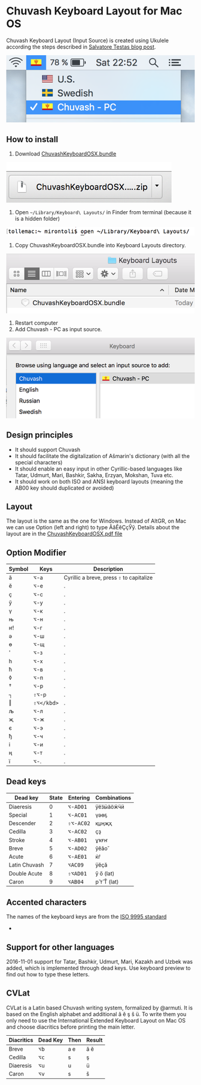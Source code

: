 # Chuvash Keyboard Layout for Mac OS
Chuvash Keyboard Layout (Input Source) is created using Ukulele according the steps described in [Salvatore Testas blog post](https://saltesta.com/hack/customizing-mac-input-source-icon/).


![Choosing Chuvash Input source](../docs/img/cv-kbd-mac-000.png?raw=true)

## How to install
1. Download [ChuvashKeyboardOSX.bundle](ChuvashKeyboardOSX.bundle?raw=true)

  ![Download](../docs/img/cv-kbd-mac-001.png?raw=true)

1. Open `~/Library/Keyboard\ Layouts/` in Finder from terminal (because it is a hidden folder)

  ![Open](../docs/img/cv-kbd-mac-003.png?raw=true)

1. Copy ChuvashKeyboardOSX.bundle into Keyboard Layouts directory.

  ![Copy](../docs/img/cv-kbd-mac-004.png?raw=true)

1. Restart computer
1. Add Chuvash - PC as input source. 

  ![Add input source](../docs/img/cv-kbd-mac-005.png?raw=true)

## Design principles

* It should support Chuvash
* It should facilitate the digitalization of Ašmarin's dictionary (with all the special characters)
* It should enable an easy input in other Cyrillic-based languages like Tatar, Udmurt, Mari, Bashkir, Sakha, Erzyan, Mokshan, Tuva etc. 
* It should work on both ISO and ANSI keyboard layouts (meaning the AB00 key should duplicated or avoided)

## Layout

The layout is the same as the one for Windows. Instead of AltGR, on Mac we can use Option (left and right) to type ӐӑӖӗҪҫӲӳ. Details about the layout are in the [ChuvashKeyboardOSX.pdf file](ChuvashKeyboardOSX.pdf)

## Option Modifier
|Symbol|Keys|Description|
|------|----|-----------|
|ӑ|<kbd>⌥</kbd>-а|Cyrillic a breve, press <kbd>⇧</kbd> to capitalize|
|ӗ|<kbd>⌥</kbd>-е|.|
|ҫ|<kbd>⌥</kbd>-с|.|
|ӳ|<kbd>⌥</kbd>-у|.|
|ү|<kbd>⌥</kbd>-к|.|
|њ|<kbd>⌥</kbd>-н|.|
|ҥ!|<kbd>⌥</kbd>-г|.|
|ә|<kbd>⌥</kbd>-ш|.|
|ө|<kbd>⌥</kbd>-щ|.|
|'|<kbd>⌥</kbd>-з|.|
|һ|<kbd>⌥</kbd>-х|.|
|ћ|<kbd>⌥</kbd>-в|.|
|◊|<kbd>⌥</kbd>-п|.|
|†|<kbd>⌥</kbd>-р|.|
|┐|<kbd>⇧</kbd><kbd>⌥</kbd>-р|.|
|‖|<kbd>⇧</kbd><kbd>⌥</kbd><kbd>\</kbd>|.|
|љ|<kbd>⌥</kbd>-л|.|
|җ|<kbd>⌥</kbd>-ж|.|
|є|<kbd>⌥</kbd>-э|.|
|ђ|<kbd>⌥</kbd>-ч|.|
|і|<kbd>⌥</kbd>-и|.|
|ң|<kbd>⌥</kbd>-т|.|
|ї|<kbd>⌥</kbd>-.|.|


## Dead keys

|Dead key|State|Entering|Combinations|
|--------|-----|--------|------------|
|Diaeresis|0|<kbd>⌥</kbd>-<kbd>AD01</kbd>|ӱёӟӹӓӧӝӵӥ|
|Special|1|<kbd>⌥</kbd>-<kbd>AС01</kbd>|үәөҕ|
|Descender|2|<kbd>⇧</kbd><kbd>⌥</kbd>-<kbd>AC02</kbd>|қџңҗҳ|
|Cedilla|3|<kbd>⌥</kbd>-<kbd>AС02</kbd>|ҫҙ|
|Stroke|4|<kbd>⌥</kbd>-<kbd>AB01</kbd>|ұҡғҥ|
|Breve|5|<kbd>⌥</kbd>-<kbd>AD02</kbd>|ўӗӑо̆|
|Acute|6|<kbd>⌥</kbd>-<kbd>AE01</kbd>|ќѓ|
|Latin Chuvash|7|<kbd>⌥</kbd><kbd>AС09</kbd>|ÿĕçă|
|Double Acute|8|<kbd>⇧</kbd><kbd>⌥</kbd><kbd>AD01</kbd>|ӳ ő (lat)|
|Caron|9|<kbd>⌥</kbd><kbd>AB04</kbd>|р̌ т̌ Ť (lat)|


## Accented characters

The names of the keyboard keys are from the [ISO 9995 standard](https://en.wikipedia.org/wiki/ISO/IEC_9995#Physical_division_and_reference_grid)

* 

## Support for other languages
2016-11-01 support for Tatar, Bashkir, Udmurt, Mari, Kazakh and Uzbek was added, which is implemented through dead keys. Use keyboard preview to find out how to type these letters.

## CVLat
CVLat is a Latin based Chuvash writing system, formalized by @armuti. It is based on the English alphabet and additional ă ĕ ş š ü. To write them you only need to use the International Extended Keyboard Layout on Mac OS and choose diacritics before printing the main letter.

| Diacritics|Dead Key                | Then|Result|
| ----------|------------------------|-----|------|
| Breve     |<kbd>⌥</kbd><kbd>b</kbd>|a e  |ă ĕ   |
| Cedilla   |<kbd>⌥</kbd><kbd>c</kbd>|s    |ş     |
| Diaeresis |<kbd>⌥</kbd><kbd>u</kbd>|u    |ü     |
| Caron     |<kbd>⌥</kbd><kbd>v</kbd>|s    |š     |
